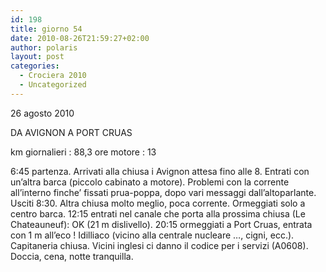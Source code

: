 ```yaml
---
id: 198
title: giorno 54
date: 2010-08-26T21:59:27+02:00
author: polaris
layout: post
categories:
  - Crociera 2010
  - Uncategorized
---
```

26 agosto 2010

DA AVIGNON A PORT CRUAS

km giornalieri : 88,3
ore motore : 13

6:45 partenza. Arrivati alla chiusa i Avignon attesa fino alle 8. Entrati con un’altra barca (piccolo cabinato a motore). Problemi con la corrente all’interno finche’ fissati prua-poppa, dopo vari messaggi dall’altoparlante. Usciti 8:30.
Altra chiusa molto meglio, poca corrente. Ormeggiati solo a centro barca.
12:15 entrati nel canale che porta alla prossima chiusa (Le Chateauneuf): OK (21 m dislivello).
20:15 ormeggiati a Port Cruas, entrata con 1 m all’eco ! Idilliaco (vicino alla centrale nucleare &#8230;, cigni, ecc.). Capitaneria chiusa. Vicini inglesi ci danno il codice per i servizi (A0608). Doccia, cena, notte tranquilla.
